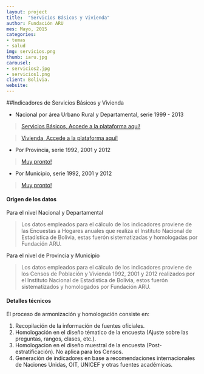 ```yaml
---
layout: project
title:  "Servicios Básicos y Vivienda"
author: Fundación ARU
mes: Mayo, 2015
categories:
- temas
- salud
img: servicios.png
thumb: iaru.jpg
carousel:
- servicios2.jpg
- servicios1.png
client: Bolivia.
website: 
---
```

##Indicadores de Servicios Básicos y Vivienda

* Nacional por área Urbano Rural y Departamental, serie 1999 - 2013 

> [Servicios Básicos, Accede a la plataforma aquí!](http://opendatabolivia.github.io/ser_nacional.html)

> [Vivienda, Accede a la plataforma aquí!](http://opendatabolivia.github.io/viv_nacional.html)

* Por Provincia, serie 1992, 2001 y 2012 

> [Muy pronto!]() 

* Por Municipio, serie 1992, 2001 y 2012 

> [Muy pronto!]()

#### Origen de los datos

Para el nivel Nacional y Departamental 

> Los datos empleados para el cálculo de los indicadores proviene de las Encuestas a Hogares anuales que realiza el Instituto Nacional de Estadística de Bolivia, estas fuerón sistematizadas y homologadas por Fundación ARU.

Para el nivel de Provincia y Municipio

> Los datos empleados para el cálculo de los indicadores proviene de los Censos de Población y Vivienda 1992, 2001 y 2012 realizados por el Instituto Nacional de Estadistica de Bolivia, estos fuerón sistematizados y homologados por Fundación ARU.

#### Detalles técnicos

El proceso de armonización y homologación consiste en:

1. Recopilación de la información de fuentes oficiales.
2. Homologación en el diseño tématico de la encuesta (Ajuste sobre las preguntas, rangos, clases, etc.).
3. Homologacion en el diseño muestral de la encuesta (Post-estratificación). No aplica para los Censos.
4. Generación de indicadores en base a recomendaciones internacionales de Naciones Unidas, OIT, UNICEF y otras fuentes académicas.



